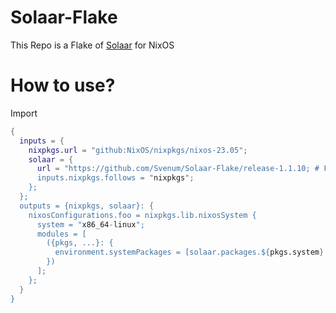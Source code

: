 # Solaar-Flake
This Repo is a Flake of [Solaar](https://github.com/pwr-Solaar/Solaar) for NixOS

# How to use?

Import
```nix
{
  inputs = {
    nixpkgs.url = "github:NixOS/nixpkgs/nixos-23.05";
    solaar = {
      url = "https://github.com/Svenum/Solaar-Flake/release-1.1.10; # For latest stable version
      inputs.nixpkgs.follows = "nixpkgs";
    };
  };
  outputs = {nixpkgs, solaar}: {
    nixosConfigurations.foo = nixpkgs.lib.nixosSystem {
      system = "x86_64-linux";
      modules = [
        ({pkgs, ...}: {
          environment.systemPackages = [solaar.packages.${pkgs.system}.solaar];
        })
      ];
    };
  }
}
```

